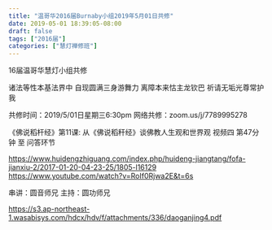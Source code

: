 ```yaml
---
title: "温哥华2016届Burnaby小组2019年5月01日共修"
date: 2019-05-01 18:39:05-08:00
draft: false
tags: ["2016届"]
categories: ["慧灯禅修班"]
---
```

16届温哥华慧灯小组共修

诸法等性本基法界中 
自现圆满三身游舞力
离障本来怙主龙钦巴 
祈请无垢光尊常护我 

共修时间：2019/5/01日星期三6:30pm
网络共修：zoom.us/j/7789995278 

《佛说稻杆经》第11课:  从《佛说稻秆经》谈佛教人生观和世界观 
 视频四 第47分钟 至 问答环节

https://www.huidengzhiguang.com/index.php/huideng-jiangtang/fofa-jianxiu-2/2017-01-20-04-23-25/1805-l16129
https://www.youtube.com/watch?v=RoIf0Rjwa2E&t=6s

串讲：圆音师兄
主持：圆功师兄

 https://s3.ap-northeast-1.wasabisys.com/hdcx/hdv/f/attachments/336/daoganjing4.pdf
